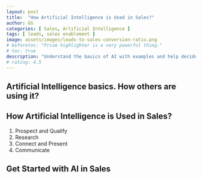 ```yaml
---
layout: post
title:  "How Artificial Intelligence is Used in Sales?"
author: GG
categories: [ Sales, Artificial Intelligence ]
tags: [ leads, sales enablement ]
image: assets/images/leads-to-sales-conversion-ratio.png
# beforetoc: "Prism highlighter is a very powerful thing."
# toc: true
description: "Understand the basics of AI with examples and help decide how AI can be used in Sales for good benefits"
# rating: 4.5
---
```

<Summary Text>

## Artificial Intelligence basics. How others are using it?

## How Artificial Intelligence is Used in Sales?

1. Prospect and Qualify
1. Research 
1. Connect and Present
1. Communicate

## Get Started with AI in Sales 